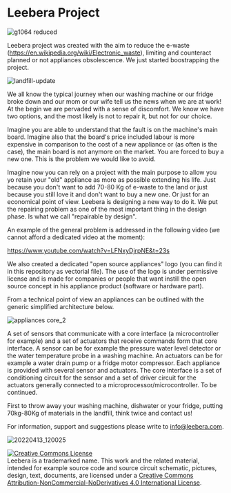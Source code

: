 # Leebera Project



![g1064 reduced](https://user-images.githubusercontent.com/92993315/201172127-a2738928-7ec3-4c09-9445-41d0004a6744.png)




Leebera project was created with the aim to reduce the e-waste (https://en.wikipedia.org/wiki/Electronic_waste), limiting and counteract planned or not appliances obsolescence. We just started boostrapping the project.

![landfill-update](https://user-images.githubusercontent.com/92993315/200126288-36990d4c-56aa-498e-9295-b628ed038752.jpg)


We all know the typical journey when our washing machine or our fridge broke down and our mom or our wife tell us the news when we are at work! At the begin we are pervaded with a sense of discomfort. We know we have two options, and the most likely is not to repair it, but not for our choice. 

Imagine you are able to understand that the fault is on the machine's main board. Imagine also that the board's price included labour is more expensive in comparison to the cost of a new appliance or (as often is the case), the main board is not anymore on the market. You are forced to buy a new one. This is the problem we would like to avoid.

Imagine now you can rely on a project with the main purpose to allow you yo retain your "old" appliance as more as possible extending his life. Just because you don't want to add 70-80 Kg of e-waste to the land or just because you still love it and don't want to buy a new one. Or just for an economical point of view. 
Leebera is designing a new way to do it. We put the repairing problem as one of the most important thing in the design phase. Is what we call "repairable by design". 

An example of the general problem is addressed in the following video (we cannot afford a dedicated video at the moment): 

https://www.youtube.com/watch?v=LFNxyDjrpNE&t=23s

We also created a dedicated "open source appliances" logo (you can find it in this repository as vectorial file).  The use of the logo is under permissive license and is made for companies or people that want instill the open source concept in his appliance product (software or hardware part).

From a technical point of view an appliances can be outlined with the generic simplified architecture below.

![appliances core_2](https://user-images.githubusercontent.com/92993315/202266243-3fe25ad2-bef2-40c4-bc48-3c39b04c3ea8.png)

A set of sensors that communicate with a core interface (a microcontroller for example) and a set of actuators that receive commands form that core interface. A sensor can be for example the pressure water level detector or the water temperature probe in a washing machine. An actuators can be for example a water drain pump or a fridge motor compressor. Each appliance is provided with several sensor and actuators. The core interface is a set of conditioning circuit for the sensor and a set of driver circuit for the actuators generally connected to a microprocessor/microcontroller. To be continued.

First to throw away your washing machine, dishwater or your fridge, putting 70kg-80Kg of materials in the landfill, think twice and contact us!

For information, support and suggestions please write to info@leebera.com.

![20220413_120025](https://user-images.githubusercontent.com/92993315/201183386-37e279a5-3fe0-4d0a-927d-240cf9faa006.jpg)


<a rel="license" href="http://creativecommons.org/licenses/by-nc-nd/4.0/"><img alt="Creative Commons License" style="border-width:0" src="https://i.creativecommons.org/l/by-nc-nd/4.0/88x31.png" /></a><br />Leebera is a trademarked name. This work and the related material, intended for example  source code and source circuit schematic, pictures, design, text, documents, are licensed under a <a rel="license" href="http://creativecommons.org/licenses/by-nc-nd/4.0/">Creative Commons Attribution-NonCommercial-NoDerivatives 4.0 International License</a>.
